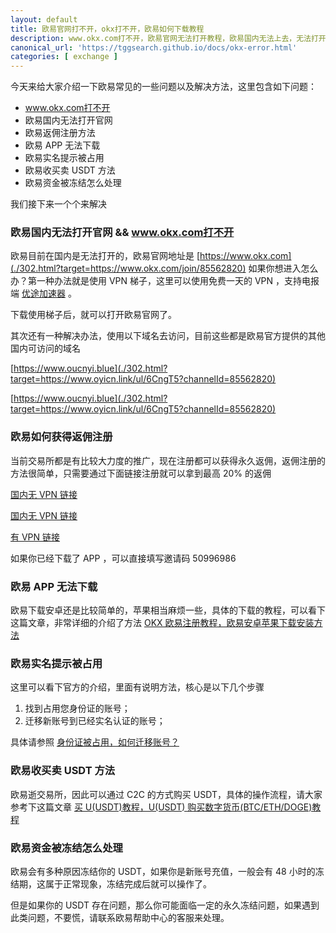 ```yaml
---
layout: default
title: 欧易官网打不开，okx打不开，欧易如何下载教程
description: www.okx.com打不开，欧易官网无法打开教程，欧易国内无法上去，无法打开官网地址，欧易APP如何下载，实名被占用教程，安卓和苹果下载教程以及方法，在国内欧易使用教程。
canonical_url: 'https://tggsearch.github.io/docs/okx-error.html'
categories: [ exchange ]
---
```

今天来给大家介绍一下欧易常见的一些问题以及解决方法，这里包含如下问题：

- www.okx.com打不开
- 欧易国内无法打开官网
- 欧易返佣注册方法
- 欧易 APP 无法下载
- 欧易实名提示被占用
- 欧易收买卖 USDT 方法
- 欧易资金被冻结怎么处理

我们接下来一个个来解决

### 欧易国内无法打开官网 && www.okx.com打不开
欧易目前在国内是无法打开的，欧易官网地址是 [https://www.okx.com](./302.html?target=https://www.okx.com/join/85562820) 
如果你想进入怎么办？第一种办法就是使用 VPN 梯子，这里可以使用免费一天的 VPN ，支持电报端 [优途加速器](./302.html?target=http://www.youtujsq1.net/share.html?pid=2254819) 。

下载使用梯子后，就可以打开欧易官网了。

其次还有一种解决办法，使用以下域名去访问，目前这些都是欧易官方提供的其他国内可访问的域名


[https://www.oucnyi.blue](./302.html?target=https://www.oyicn.link/ul/6CngT5?channelId=85562820) 

[https://www.oucnyi.blue](./302.html?target=https://www.oyicn.link/ul/6CngT5?channelId=85562820) 


### 欧易如何获得返佣注册
当前交易所都是有比较大力度的推广，现在注册都可以获得永久返佣，返佣注册的方法很简单，只需要通过下面链接注册就可以拿到最高 20% 的返佣


[国内无 VPN 链接](./302.html?target=https://www.oyicn.link/ul/6CngT5?channelId=50996986)

[国内无 VPN 链接](./302.html?target=https://www.oyicn.link/ul/6CngT5?channelId=50996986)

[有 VPN 链接](./302.html?target=https://www.okx.com/join/50996986)

如果你已经下载了 APP ，可以直接填写邀请码 50996986

### 欧易 APP 无法下载
欧易下载安卓还是比较简单的，苹果相当麻烦一些，具体的下载的教程，可以看下这篇文章，非常详细的介绍了方法 [OKX 欧易注册教程，欧易安卓苹果下载安装方法](./okx-install.html)

### 欧易实名提示被占用
这里可以看下官方的介绍，里面有说明方法，核心是以下几个步骤

1. 找到占用您身份证的账号；
2. 迁移新账号到已经实名认证的账号；

具体请参照 [身份证被占用，如何迁移账号？](./302.html?target=https://www.okx.com/cn/help/how-can-i-transfer-my-account-if-my-id-card-is-occupied)

### 欧易收买卖 USDT 方法
欧易逝交易所，因此可以通过 C2C 的方式购买 USDT，具体的操作流程，请大家参考下这篇文章 [买 U(USDT)教程，U(USDT) 购买数字货币(BTC/ETH/DOGE)教程](./buyu-selleru.html)

### 欧易资金被冻结怎么处理
欧易会有多种原因冻结你的 USDT，如果你是新账号充值，一般会有 48 小时的冻结期，这属于正常现象，冻结完成后就可以操作了。

但是如果你的 USDT 存在问题，那么你可能面临一定的永久冻结问题，如果遇到此类问题，不要慌，请联系欧易帮助中心的客服来处理。

